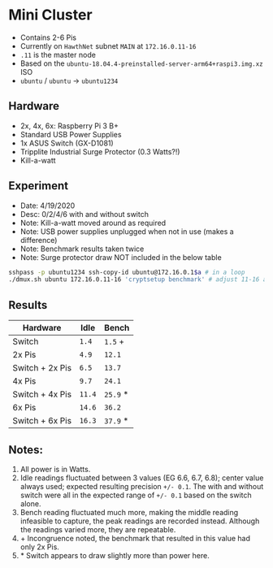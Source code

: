 # Mini Cluster

- Contains 2-6 Pis
- Currently on `HawthNet` subnet `MAIN` at `172.16.0.11-16`
- `.11` is the master node
- Based on the `ubuntu-18.04.4-preinstalled-server-arm64+raspi3.img.xz` ISO
- `ubuntu` / `ubuntu` -> `ubuntu1234`

## Hardware

- 2x, 4x, 6x: Raspberry Pi 3 B+
- Standard USB Power Supplies
- 1x ASUS Switch (GX-D1081)
- Tripplite Industrial Surge Protector (0.3 Watts?!)
- Kill-a-watt

## Experiment

- Date: 4/19/2020
- Desc: 0/2/4/6 with and without switch
- Note: Kill-a-watt moved around as required
- Note: USB power supplies unplugged when not in use (makes a difference)
- Note: Benchmark results taken twice
- Note: Surge protector draw NOT included in the below table

```bash
sshpass -p ubuntu1234 ssh-copy-id ubuntu@172.16.0.1$a # in a loop
./dmux.sh ubuntu 172.16.0.11-16 'cryptsetup benchmark' # adjust 11-16 as required for the different tests
```

## Results

| Hardware        | Idle   | Bench     |
|-----------------|--------|-----------|
| Switch          | `1.4`  | `1.5` \+  |
| 2x Pis          | `4.9`  | `12.1`    |
| Switch + 2x Pis | `6.5`  | `13.7`    |
| 4x Pis          | `9.7`  | `24.1`    |
| Switch + 4x Pis | `11.4` | `25.9` \* |
| 6x Pis          | `14.6` | `36.2`    |
| Switch + 6x Pis | `16.3` | `37.9` \* |

## Notes:

1. All power is in Watts.
2. Idle readings fluctuated between 3 values (EG 6.6, 6.7, 6.8); center value always used; expected resulting precision `+/- 0.1`. The with and without switch were all in the expected range of `+/- 0.1` based on the switch alone.
3. Bench reading fluctuated much more, making the middle reading infeasible to capture, the peak readings are recorded instead. Although the readings varied more, they are repeatable.
4. \+ Incongruence noted, the benchmark that resulted in this value had only 2x Pis.
5. \* Switch appears to draw slightly more than power here.